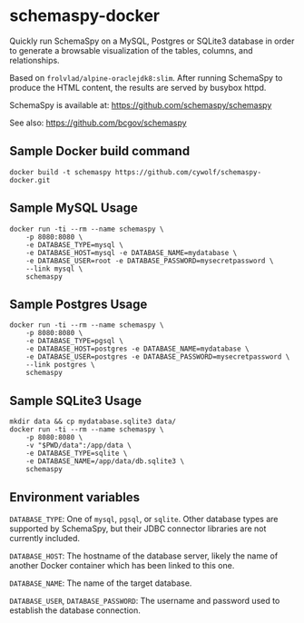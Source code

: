 # schemaspy-docker

Quickly run SchemaSpy on a MySQL, Postgres or SQLite3 database in order
to generate a browsable visualization of the tables, columns, and relationships.

Based on `frolvlad/alpine-oraclejdk8:slim`. After running SchemaSpy to produce the
HTML content, the results are served by busybox httpd.

SchemaSpy is available at: https://github.com/schemaspy/schemaspy

See also: https://github.com/bcgov/schemaspy

## Sample Docker build command

```
docker build -t schemaspy https://github.com/cywolf/schemaspy-docker.git
```

## Sample MySQL Usage

```
docker run -ti --rm --name schemaspy \
	-p 8080:8080 \
	-e DATABASE_TYPE=mysql \
	-e DATABASE_HOST=mysql -e DATABASE_NAME=mydatabase \
	-e DATABASE_USER=root -e DATABASE_PASSWORD=mysecretpassword \
	--link mysql \
	schemaspy
```

## Sample Postgres Usage

```
docker run -ti --rm --name schemaspy \
	-p 8080:8080 \
	-e DATABASE_TYPE=pgsql \
	-e DATABASE_HOST=postgres -e DATABASE_NAME=mydatabase \
	-e DATABASE_USER=postgres -e DATABASE_PASSWORD=mysecretpassword \
	--link postgres \
	schemaspy
```

## Sample SQLite3 Usage

```
mkdir data && cp mydatabase.sqlite3 data/
docker run -ti --rm --name schemaspy \
	-p 8080:8080 \
	-v "$PWD/data":/app/data \
	-e DATABASE_TYPE=sqlite \
	-e DATABASE_NAME=/app/data/db.sqlite3 \
	schemaspy
```

## Environment variables

`DATABASE_TYPE`: One of `mysql`, `pgsql`, or `sqlite`. Other database types are
	supported by SchemaSpy, but their JDBC connector libraries are not currently
	included.

`DATABASE_HOST`: The hostname of the database server, likely the name of
	another Docker container which has been linked to this one.

`DATABASE_NAME`: The name of the target database.

`DATABASE_USER`, `DATABASE_PASSWORD`: The username and password used to establish
	the database connection.

